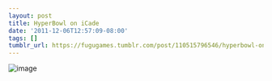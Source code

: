 ```yaml
---
layout: post
title: HyperBowl on iCade
date: '2011-12-06T12:57:09-08:00'
tags: []
tumblr_url: https://fugugames.tumblr.com/post/110515796546/hyperbowl-on-icade
---
```

 ![image](http://itshardtofondlepenguins.com/wp-content/uploads/2011/12/wpid-2011-12-06-09.48.39.jpg)
